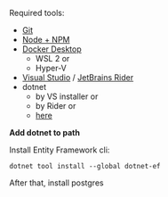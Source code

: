 Required tools:

- [Git](https://git-scm.com/downloads)
- [Node + NPM](https://nodejs.org/en/)
- [Docker Desktop](https://www.docker.com/products/docker-desktop)
  - WSL 2 or 
  - Hyper-V 
- [Visual Studio](https://visualstudio.microsoft.com/) / [JetBrains Rider](https://www.jetbrains.com/rider/)
- dotnet
  - by VS installer or
  - by Rider or
  - [here](https://dotnet.microsoft.com/download)

__Add dotnet to path__

Install Entity Framework cli:
```
dotnet tool install --global dotnet-ef
```

After that, install postgres

